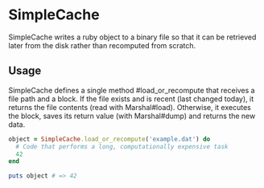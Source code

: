 # SimpleCache

SimpleCache writes a ruby object to a binary file so that it can be retrieved 
later from the disk rather than recomputed from scratch.

## Usage
SimpleCache defines a single method #load_or_recompute that receives a file path and a 
block. If the file exists and is recent (last changed today), it returns the 
file contents (read with Marshal#load). Otherwise, it executes the block, saves 
its return value (with Marshal#dump) and returns the new data.

```ruby
object = SimpleCache.load_or_recompute('example.dat') do
  # Code that performs a long, computationally expensive task 
  42
end

puts object # => 42
```
